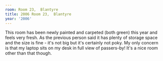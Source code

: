 ```yaml
---
room: Room 23,  Blantyre
title: 2006 Room 23,  Blantyre
year: '2006'
---
```


This room has been newly painted and carpeted (both green) this year and feels very fresh.  As the previous person said it has plenty of storage space and the size is fine - it's not big but it's certainly not poky.  My only concern is that my laptop sits on my desk in full view of passers-by!  It's a nice room other than that though.